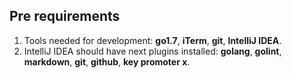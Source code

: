 ## Pre requirements
1. Tools needed for development: **go1.7**, **iTerm**, **git**, **IntelliJ IDEA**.
2. IntelliJ IDEA should have next plugins installed: **golang**, **golint**, **markdown**, **git**, **github**, **key promoter x**.
